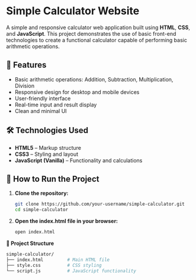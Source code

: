 # Simple Calculator Website

A simple and responsive calculator web application built using **HTML**, **CSS**, and **JavaScript**. This project demonstrates the use of basic front-end technologies to create a functional calculator capable of performing basic arithmetic operations.

## 🔢 Features

- Basic arithmetic operations: Addition, Subtraction, Multiplication, Division
- Responsive design for desktop and mobile devices
- User-friendly interface
- Real-time input and result display
- Clean and minimal UI

## 🛠️ Technologies Used

- **HTML5** – Markup structure
- **CSS3** – Styling and layout
- **JavaScript (Vanilla)** – Functionality and calculations

## 🚀 How to Run the Project

1. **Clone the repository:**
   ```bash
   git clone https://github.com/your-username/simple-calculator.git
   cd simple-calculator
2. **Open the index.html file in your browser:**
   ```bash
   open index.html

**📁 Project Structure**
```bash
simple-calculator/
├── index.html         # Main HTML file
├── style.css          # CSS styling
└── script.js          # JavaScript functionality
